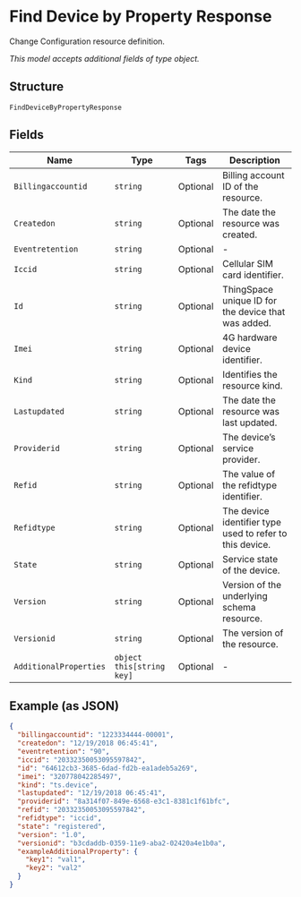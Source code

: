 
# Find Device by Property Response

Change Configuration resource definition.

*This model accepts additional fields of type object.*

## Structure

`FindDeviceByPropertyResponse`

## Fields

| Name | Type | Tags | Description |
|  --- | --- | --- | --- |
| `Billingaccountid` | `string` | Optional | Billing account ID of the resource. |
| `Createdon` | `string` | Optional | The date the resource was created. |
| `Eventretention` | `string` | Optional | - |
| `Iccid` | `string` | Optional | Cellular SIM card identifier. |
| `Id` | `string` | Optional | ThingSpace unique ID for the device that was added. |
| `Imei` | `string` | Optional | 4G hardware device identifier. |
| `Kind` | `string` | Optional | Identifies the resource kind. |
| `Lastupdated` | `string` | Optional | The date the resource was last updated. |
| `Providerid` | `string` | Optional | The device’s service provider. |
| `Refid` | `string` | Optional | The value of the refidtype identifier. |
| `Refidtype` | `string` | Optional | The device identifier type used to refer to this device. |
| `State` | `string` | Optional | Service state of the device. |
| `Version` | `string` | Optional | Version of the underlying schema resource. |
| `Versionid` | `string` | Optional | The version of the resource. |
| `AdditionalProperties` | `object this[string key]` | Optional | - |

## Example (as JSON)

```json
{
  "billingaccountid": "1223334444-00001",
  "createdon": "12/19/2018 06:45:41",
  "eventretention": "90",
  "iccid": "20332350053095597842",
  "id": "64612cb3-3685-6dad-fd2b-ea1adeb5a269",
  "imei": "320778042285497",
  "kind": "ts.device",
  "lastupdated": "12/19/2018 06:45:41",
  "providerid": "8a314f07-849e-6568-e3c1-8381c1f61bfc",
  "refid": "20332350053095597842",
  "refidtype": "iccid",
  "state": "registered",
  "version": "1.0",
  "versionid": "b3cdaddb-0359-11e9-aba2-02420a4e1b0a",
  "exampleAdditionalProperty": {
    "key1": "val1",
    "key2": "val2"
  }
}
```

